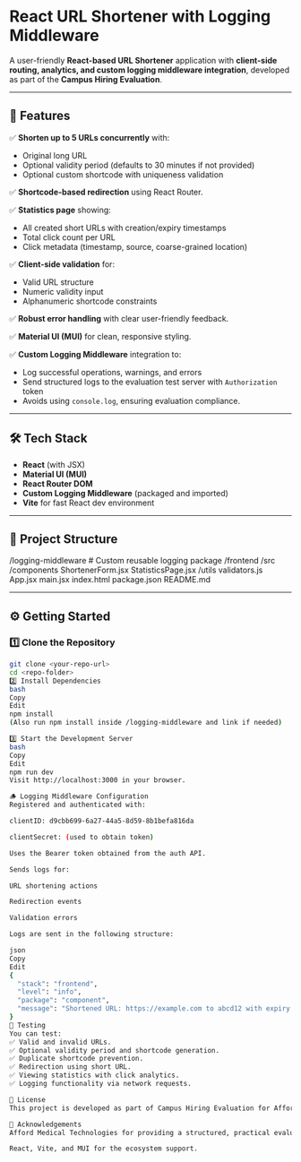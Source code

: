 # React URL Shortener with Logging Middleware

A user-friendly **React-based URL Shortener** application with **client-side routing, analytics, and custom logging middleware integration**, developed as part of the **Campus Hiring Evaluation**.

---

## 🚀 Features

✅ **Shorten up to 5 URLs concurrently** with:
- Original long URL
- Optional validity period (defaults to 30 minutes if not provided)
- Optional custom shortcode with uniqueness validation

✅ **Shortcode-based redirection** using React Router.

✅ **Statistics page** showing:
- All created short URLs with creation/expiry timestamps
- Total click count per URL
- Click metadata (timestamp, source, coarse-grained location)

✅ **Client-side validation** for:
- Valid URL structure
- Numeric validity input
- Alphanumeric shortcode constraints

✅ **Robust error handling** with clear user-friendly feedback.

✅ **Material UI (MUI)** for clean, responsive styling.

✅ **Custom Logging Middleware** integration to:
- Log successful operations, warnings, and errors
- Send structured logs to the evaluation test server with `Authorization` token
- Avoids using `console.log`, ensuring evaluation compliance.

---

## 🛠️ Tech Stack

- **React** (with JSX)
- **Material UI (MUI)**
- **React Router DOM**
- **Custom Logging Middleware** (packaged and imported)
- **Vite** for fast React dev environment

---

## 📂 Project Structure

/logging-middleware # Custom reusable logging package
/frontend
/src
/components
ShortenerForm.jsx
StatisticsPage.jsx
/utils
validators.js
App.jsx
main.jsx
index.html
package.json
README.md


---

## ⚙️ Getting Started

### 1️⃣ Clone the Repository

```bash
git clone <your-repo-url>
cd <repo-folder>
2️⃣ Install Dependencies
bash
Copy
Edit
npm install
(Also run npm install inside /logging-middleware and link if needed)

3️⃣ Start the Development Server
bash
Copy
Edit
npm run dev
Visit http://localhost:3000 in your browser.

🪵 Logging Middleware Configuration
Registered and authenticated with:

clientID: d9cbb699-6a27-44a5-8d59-8b1befa816da

clientSecret: (used to obtain token)

Uses the Bearer token obtained from the auth API.

Sends logs for:

URL shortening actions

Redirection events

Validation errors

Logs are sent in the following structure:

json
Copy
Edit
{
  "stack": "frontend",
  "level": "info",
  "package": "component",
  "message": "Shortened URL: https://example.com to abcd12 with expiry 2025-07-14T09:45:00Z"
}
🧪 Testing
You can test:
✅ Valid and invalid URLs.
✅ Optional validity period and shortcode generation.
✅ Duplicate shortcode prevention.
✅ Redirection using short URL.
✅ Viewing statistics with click analytics.
✅ Logging functionality via network requests.

📜 License
This project is developed as part of Campus Hiring Evaluation for Afford Medical Technologies and is intended for evaluation purposes only.

🙏 Acknowledgements
Afford Medical Technologies for providing a structured, practical evaluation challenge.

React, Vite, and MUI for the ecosystem support.


